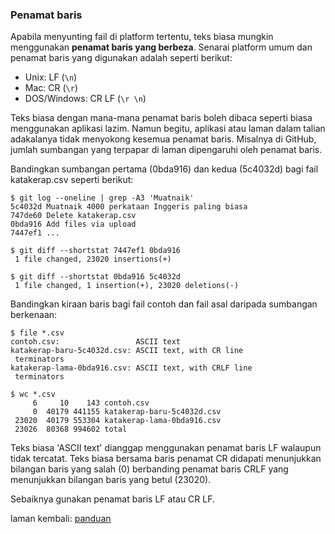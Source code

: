---
---

### Penamat baris

Apabila menyunting fail di platform tertentu, teks biasa
mungkin menggunakan **penamat baris yang berbeza**. Senarai
platform umum dan penamat baris yang digunakan adalah
seperti berikut:

- Unix: LF (`\n`)
- Mac: CR (`\r`)
- DOS/Windows: CR LF (`\r \n`)

Teks biasa dengan mana-mana penamat baris boleh dibaca
seperti biasa menggunakan aplikasi lazim. Namun begitu,
aplikasi atau laman dalam talian adakalanya tidak menyokong
kesemua penamat baris. Misalnya di GitHub, jumlah sumbangan
yang terpapar di laman dipengaruhi oleh penamat baris.

Bandingkan sumbangan pertama (0bda916) dan kedua (5c4032d)
bagi fail katakerap.csv seperti berikut:

    $ git log --oneline | grep -A3 'Muatnaik'
    5c4032d Muatnaik 4000 perkataan Inggeris paling biasa
    747de60 Delete katakerap.csv
    0bda916 Add files via upload
    7447ef1 ...

    $ git diff --shortstat 7447ef1 0bda916
     1 file changed, 23020 insertions(+)

    $ git diff --shortstat 0bda916 5c4032d
     1 file changed, 1 insertion(+), 23020 deletions(-)

Bandingkan kiraan baris bagi fail contoh dan fail asal
daripada sumbangan berkenaan:

    $ file *.csv
    contoh.csv:                 ASCII text
    katakerap-baru-5c4032d.csv: ASCII text, with CR line
     terminators
    katakerap-lama-0bda916.csv: ASCII text, with CRLF line
     terminators

    $ wc *.csv
         6     10    143 contoh.csv
         0  40179 441155 katakerap-baru-5c4032d.csv
     23020  40179 553304 katakerap-lama-0bda916.csv
     23026  80368 994602 total

Teks biasa 'ASCII text' dianggap menggunakan penamat baris
LF walaupun tidak tercatat. Teks biasa bersama baris
penamat CR didapati menunjukkan bilangan baris yang salah
(0) berbanding penamat baris CRLF yang menunjukkan
bilangan baris yang betul (23020).

Sebaiknya gunakan penamat baris LF atau CR LF.

laman kembali: [panduan][0]

  [0]: ../index.md
